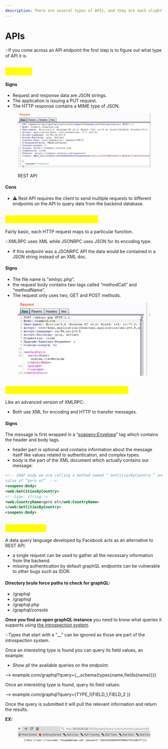 ```yaml
---
description: There are several types of APIs, and they are each slightly different.
---
```


# APIs

💡If you come across an API endpoint the first step is to figure out what type of API it is.

## <mark style="color:yellow;">Rest API</mark>

#### Signs

* Request and response data are JSON strings.
* The application is issuing a PUT request.
* The HTTP response contains a MIME type of JSON.

<figure><img src="../.gitbook/assets/image (1) (1) (1) (1) (1) (1) (1) (1) (1) (1) (1).png" alt=""><figcaption><p>REST API</p></figcaption></figure>

#### Cons

* ⚠️ Rest API requires the client to send multiple requests to different endpoints on the API to query data from the backend database.

## <mark style="color:yellow;">Remote Procedure Call (RPC)</mark>

Fairly basic, each HTTP request maps to a particular function.

💡XMLRPC uses XML while JSONRPC uses JSON for its encoding type.

* If this endpoint was a JSONRPC API the data would be contained in a JSON string instead of an XML doc.

#### Signs

* The file name is “xmlrpc.php”.
* the request body contains two tags called “methodCall” and “methodName”.
* The request only uses two, GET and POST methods.

<figure><img src="../.gitbook/assets/image (2) (1) (1) (1) (1).png" alt=""><figcaption></figcaption></figure>

## <mark style="color:yellow;">Simple Object Access Protocol (SOAP)</mark>

Like an advanced version of XMLRPC:

* Both use XML for encoding and HTTP to transfer messages.

#### Signs

The message is first wrapped in a “[soapenv:Envelope](soapenv:Envelope)” tag which contains the header and body tags.

* header part is optional and contains information about the message itself like values related to authentication, and complex types.
* body is the part of the XML document which actually contains our message:

```xml
<!-- SOAP body we are calling a method named “ GetCitiesByCountry ” and an argument called “CountryName ” with a string 
value of “gero et”  -->
<soapenv:Body> 
<web:GetCitiesByCountry> 
<!--type: string--> 
<web:CountryName>gero et</web:CountryName> 
</web:GetCitiesByCountry> 
<soapenv:Body>
```

## <mark style="color:yellow;">GraphQL API</mark>

A data query language developed by Facebook acts as an alternative to REST API.

* a single request can be used to gather all the necessary information from the backend.
* missing authentication by default graphQL endpoints can be vulnerable to other bugs such as IDOR.

#### Directory brute force paths to check for graphQL:

* /graphql
* /graphiql
* /graphql.php
* /graphql/console

**Once you find an open graphQL instance** you need to know what queries it supports using [the introspection system](https://graphql.org/learn/introspection/).

💡Types that start with a “\_\_” can be ignored as those are part of the introspection system.

Once an interesting type is found you can query its field values, an example:

* Show all the available queries on the endpoint:

&#x20;     \--> example.com/graphql?query={\_\_schema{types{name,fields{name\}}\}}

Once an interesting type is found, query its field values:

&#x20;     \--> example.com/graphql?query={TYPE\_1{FIELD\_1,FIELD\_2 \}}

Once the query is submitted it will pull the relevant information and return the results.

**EX:**

<figure><img src="../.gitbook/assets/image (16).png" alt=""><figcaption></figcaption></figure>

